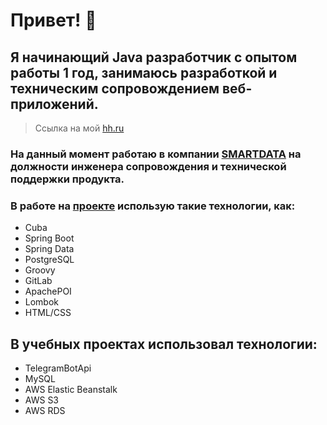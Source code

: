 # Привет! 👋 

## Я начинающий Java разработчик с опытом работы 1 год, занимаюсь разработкой и техническим сопровождением веб-приложений.

> Ссылка на мой [hh.ru](https://voronezh.hh.ru/resume/e969f4edff0c18e7df0039ed1f515070633443)

###  На данный момент работаю в компании [SMARTDATA](https://www.smartdata.dev/) на должности инженера сопровождения и технической поддержки продукта.

### В работе на [проекте](https://mytko.ru/) использую такие технологии, как:
*  Cuba
*  Spring Boot
*  Spring Data
*  PostgreSQL
*  Groovy
*  GitLab
*  ApachePOI
*  Lombok
*  HTML/CSS

 ## В учебных проектах использовал технологии:
* TelegramBotApi
* MySQL
* AWS Elastic Beanstalk
* AWS S3
* AWS RDS
<!--
**18cerf/18cerf** is a ✨ _special_ ✨ repository because its `README.md` (this file) appears on your GitHub profile.

Here are some ideas to get you started:

- 🔭 I’m currently working on ...
- 🌱 I’m currently learning ...
- 👯 I’m looking to collaborate on ...
- 🤔 I’m looking for help with ...
- 💬 Ask me about ...
- 📫 How to reach me: ...
- 😄 Pronouns: ...
- ⚡ Fun fact: ...
-->
